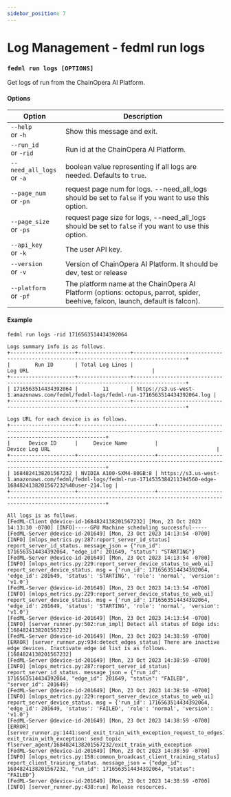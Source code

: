```yaml
---
sidebar_position: 7
---
```


# Log Management - fedml run logs

### `fedml run logs [OPTIONS]`

Get logs of run from the ChainOpera AI Platform.

#### Options

| Option                                         | Description                                                                                                                     |
| ---------------------------------------------- | ------------------------------------------------------------------------------------------------------------------------------- |
| <nobr> `--help` </nobr> <br/> or `-h`          | Show this message and exit.                                                                                                     |
| <nobr> `--run_id` </nobr> <br/> or `-rid`      | Run id at the ChainOpera AI Platform.                                                                                           |
| <nobr> `--need_all_logs` </nobr> <br/> or `-a` | boolean value representing if all logs are needed. Defaults to `true`.                                                          |
| <nobr> `--page_num` </nobr> <br/> or `-pn`     | request page num for logs. --need_all_logs should be set to `false` if you want to use this option.                             |
| <nobr> `--page_size` </nobr> <br/> or `-ps`    | request page size for logs, --need_all_logs should be set to `false` if you want to use this option.                            |
| <nobr> `--api_key` </nobr> <br/> or `-k`       | The user API key.                                                                                                               |
| <nobr> `--version` </nobr> <br/> or `-v`       | Version of ChainOpera AI Platform. It should be dev, test or release                                                            |
| <nobr> `--platform` </nobr> <br/> or `-pf`     | The platform name at the ChainOpera AI Platform (options: octopus, parrot, spider, beehive, falcon, launch, default is falcon). |

#### Example

```
fedml run logs -rid 1716563514434392064

Logs summary info is as follows.
+---------------------+-----------------+---------------------------------------------------------------------------------------+
|        Run ID       | Total Log Lines |                                        Log URL                                        |
+---------------------+-----------------+---------------------------------------------------------------------------------------+
| 1716563514434392064 |        11       | https://s3.us-west-1.amazonaws.com/fedml/fedml-logs/fedml-run-1716563514434392064.log |
+---------------------+-----------------+---------------------------------------------------------------------------------------+

Logs URL for each device is as follows.
+---------------------+-------------------------+---------------------------------------------------------------------------------------------------------------------------+
|      Device ID      |     Device Name         |                                                       Device Log URL                                                      |
+---------------------+-------------------------+---------------------------------------------------------------------------------------------------------------------------+
| 1684824138201567232 | NVIDIA A100-SXM4-80GB:8 | https://s3.us-west-1.amazonaws.com/fedml/fedml-logs/fedml-run-1714535384211394560-edge-1684824138201567232%40user-214.log |
+---------------------+-------------------------+---------------------------------------------------------------------------------------------------------------------------+

All logs is as follows.
[FedML-Client @device-id-1684824138201567232] [Mon, 23 Oct 2023 14:13:30 -0700] [INFO]-----GPU Machine scheduling successful-----
[FedML-Server @device-id-201649] [Mon, 23 Oct 2023 14:13:54 -0700] [INFO] [mlops_metrics.py:287:report_server_id_status] report_server_id_status. message_json = {"run_id": 1716563514434392064, "edge_id": 201649, "status": "STARTING"}
[FedML-Server @device-id-201649] [Mon, 23 Oct 2023 14:13:54 -0700] [INFO] [mlops_metrics.py:229:report_server_device_status_to_web_ui] report_server_device_status. msg = {'run_id': 1716563514434392064, 'edge_id': 201649, 'status': 'STARTING', 'role': 'normal', 'version': 'v1.0'}
[FedML-Server @device-id-201649] [Mon, 23 Oct 2023 14:13:54 -0700] [INFO] [mlops_metrics.py:229:report_server_device_status_to_web_ui] report_server_device_status. msg = {'run_id': 1716563514434392064, 'edge_id': 201649, 'status': 'STARTING', 'role': 'normal', 'version': 'v1.0'}
[FedML-Server @device-id-201649] [Mon, 23 Oct 2023 14:13:54 -0700] [INFO] [server_runner.py:502:run_impl] Detect all status of Edge ids: [1684824138201567232]
[FedML-Server @device-id-201649] [Mon, 23 Oct 2023 14:38:59 -0700] [ERROR] [server_runner.py:934:detect_edges_status] There are inactive edge devices. Inactivate edge id list is as follows. [1684824138201567232]
[FedML-Server @device-id-201649] [Mon, 23 Oct 2023 14:38:59 -0700] [INFO] [mlops_metrics.py:287:report_server_id_status] report_server_id_status. message_json = {"run_id": 1716563514434392064, "edge_id": 201649, "status": "FAILED", "server_id": 201649}
[FedML-Server @device-id-201649] [Mon, 23 Oct 2023 14:38:59 -0700] [INFO] [mlops_metrics.py:229:report_server_device_status_to_web_ui] report_server_device_status. msg = {'run_id': 1716563514434392064, 'edge_id': 201649, 'status': 'FAILED', 'role': 'normal', 'version': 'v1.0'}
[FedML-Server @device-id-201649] [Mon, 23 Oct 2023 14:38:59 -0700] [ERROR] [server_runner.py:1441:send_exit_train_with_exception_request_to_edges] exit_train_with_exception: send topic flserver_agent/1684824138201567232/exit_train_with_exception
[FedML-Server @device-id-201649] [Mon, 23 Oct 2023 14:38:59 -0700] [INFO] [mlops_metrics.py:158:common_broadcast_client_training_status] report_client_training_status. message_json = {"edge_id": 1684824138201567232, "run_id": 1716563514434392064, "status": "FAILED"}
[FedML-Server @device-id-201649] [Mon, 23 Oct 2023 14:38:59 -0700] [INFO] [server_runner.py:438:run] Release resources.
```
